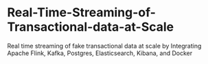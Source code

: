 # Real-Time-Streaming-of-Transactional-data-at-Scale
Real time streaming of fake transactional data at scale by Integrating Apache Flink, Kafka, Postgres, Elasticsearch, Kibana, and Docker
